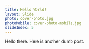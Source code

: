 ```yaml
---
title: Hello World!
layout: Slide
photo: cover-photo.jpg
photoMobile: cover-photo-mobile.jpg
slideIndex: 5
---
```


Hello there. Here is another dumb post.
